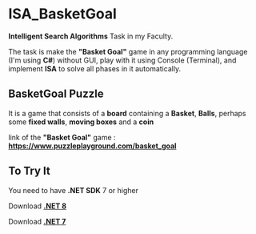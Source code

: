 # ISA_BasketGoal

**Intelligent Search Algorithms** Task in my Faculty.

The task is make the **"Basket Goal"** game in any programming language (I'm using **C#**) without GUI, play with it using Console (Terminal), and implement **ISA** to solve all phases in it automatically.

## BasketGoal Puzzle

It is a game that consists of a **board** containing a **Basket**, **Balls**, perhaps some **fixed walls**, **moving boxes** and a **coin** 

link of the **"Basket Goal"** game : **https://www.puzzleplayground.com/basket_goal**

## To Try It

You need to have **.NET SDK** 7 or higher 

Download <a target="_blank" align="center" href="https://dotnet.microsoft.com/en-us/download/dotnet/8.0">**.NET 8**</a>

Download <a target="_blank" align="center" href="https://dotnet.microsoft.com/en-us/download/dotnet/7.0">**.NET 7**</a>


